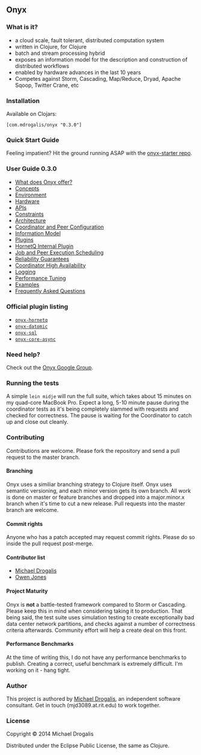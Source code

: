 ## Onyx

### What is it?

- a cloud scale, fault tolerant, distributed computation system
- written in Clojure, for Clojure
- batch and stream processing hybrid
- exposes an information model for the description and construction of distributed workflows
- enabled by hardware advances in the last 10 years
- Competes against Storm, Cascading, Map/Reduce, Dryad, Apache Sqoop, Twitter Crane, etc

### Installation

Available on Clojars:

```
[com.mdrogalis/onyx "0.3.0"]
```

### Quick Start Guide

Feeling impatient? Hit the ground running ASAP with the [onyx-starter repo](https://github.com/MichaelDrogalis/onyx-starter).

### User Guide 0.3.0
- [What does Onyx offer?](doc/user-guide/what-does-it-offer.md)
- [Concepts](doc/user-guide/concepts.md)
- [Environment](doc/user-guide/environment.md)
- [Hardware](doc/user-guide/hardware.md)
- [APIs](doc/user-guide/apis.md)
- [Constraints](doc/user-guide/constraints.md)
- [Architecture](doc/user-guide/architecture.md)
- [Coordinator and Peer Configuration](doc/user-guide/coord-peer-config.md)
- [Information Model](doc/user-guide/information-model.md)
- [Plugins](doc/user-guide/plugins.md)
- [HornetQ Internal Plugin](doc/user-guide/hornetq-plugin.md)
- [Job and Peer Execution Scheduling](doc/user-guide/scheduling.md)
- [Reliability Guarantees](doc/user-guide/reliability-guarantees.md)
- [Coordinator High Availability](doc/user-guide/coordinator-ha.md)
- [Logging](doc/user-guide/logging.md)
- [Performance Tuning](doc/user-guide/performance-tuning.md)
- [Examples](doc/user-guide/examples.md)
- [Frequently Asked Questions](doc/user-guide/faq.md)

### Official plugin listing

- [`onyx-hornetq`](doc/user-guide/hornetq-plugin.md)
- [`onyx-datomic`](https://github.com/MichaelDrogalis/onyx-datomic)
- [`onyx-sql`](https://github.com/MichaelDrogalis/onyx-sql)
- [`onyx-core-async`](https://github.com/MichaelDrogalis/onyx-core-async)

### Need help?

Check out the [Onyx Google Group](https://groups.google.com/forum/#!forum/onyx-user).

### Running the tests

A simple `lein midje` will run the full suite, which takes about 15 minutes on my quad-core MacBook Pro. Expect a long, 5-10 minute pause during the coordinator tests as it's being completely slammed with requests and checked for correctness. The pause is waiting for the Coordinator to catch up and close out cleanly.

### Contributing

Contributions are welcome. Please fork the repository and send a pull request to the master branch.

#### Branching

Onyx uses a similiar branching strategy to Clojure itself. Onyx uses semantic versioning, and each minor version gets its own branch. All work is done on master or feature branches and dropped into a major.minor.x branch when it's time to cut a new release. Pull requests into the master branch are welcome.

#### Commit rights

Anyone who has a patch accepted may request commit rights. Please do so inside the pull request post-merge.

#### Contributor list

- [Michael Drogalis](https://github.com/MichaelDrogalis)
- [Owen Jones](https://github.com/owengalenjones)

#### Project Maturity

Onyx is **not** a battle-tested framework compared to Storm or Cascading. Please keep this in mind when considering taking it to production. That being said, the test suite uses simulation testing to create exceptionally bad data center network partitions, and checks against a number of correctness criteria afterwards. Community effort will help a create deal on this front.

#### Performance Benchmarks

At the time of writing this, I do not have any performance benchmarks to publish. Creating a correct, useful benchmark is extremely difficult. I'm working on it - hang tight.

### Author

This project is authored by [Michael Drogalis](https://twitter.com/MichaelDrogalis), an independent software consultant. Get in touch (mjd3089.at.rit.edu) to work together.

### License

Copyright © 2014 Michael Drogalis

Distributed under the Eclipse Public License, the same as Clojure.
